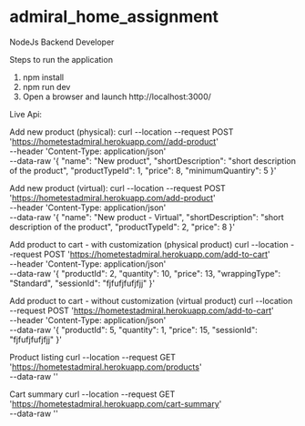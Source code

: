 # admiral_home_assignment
NodeJs Backend Developer

Steps to run the application

1. npm install
2. npm run dev
3. Open a browser and launch http://localhost:3000/


Live Api:

Add new product (physical):
curl --location --request POST 'https://hometestadmiral.herokuapp.com//add-product' \
--header 'Content-Type: application/json' \
--data-raw '{
    "name": "New product",
    "shortDescription": "short description of the product",
    "productTypeId": 1,
    "price": 8,
    "minimumQuantiry": 5
}'

Add new product (virtual):
curl --location --request POST 'https://hometestadmiral.herokuapp.com/add-product' \
--header 'Content-Type: application/json' \
--data-raw '{
    "name": "New product - Virtual",
    "shortDescription": "short description of the product",
    "productTypeId": 2,
    "price": 8
}'

Add product to cart - with customization (physical product)
curl --location --request POST 'https://hometestadmiral.herokuapp.com/add-to-cart' \
--header 'Content-Type: application/json' \
--data-raw '{
    "productId": 2,
    "quantity": 10,
    "price": 13,
    "wrappingType": "Standard",
    "sessionId": "fjfufjfufjfjj"
}'

Add product to cart - without customization (virtual product)
curl --location --request POST 'https://hometestadmiral.herokuapp.com/add-to-cart' \
--header 'Content-Type: application/json' \
--data-raw '{
    "productId": 5,
    "quantity": 1,
    "price": 15,
    "sessionId": "fjfufjfufjfjj"
}'

Product listing
curl --location --request GET 'https://hometestadmiral.herokuapp.com/products' \
--data-raw ''

Cart summary
curl --location --request GET 'https://hometestadmiral.herokuapp.com/cart-summary' \
--data-raw ''



 
